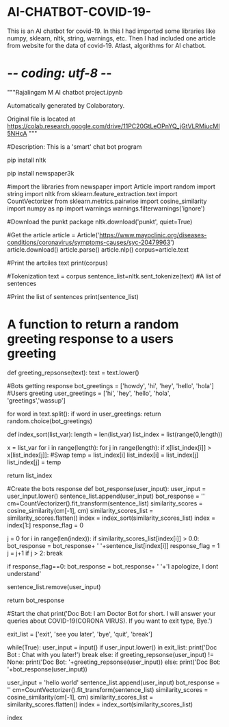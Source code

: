# AI-CHATBOT-COVID-19-
This is an AI chatbot for covid-19. In this I had imported some libraries like numpy, sklearn, nltk, string, warnings, etc. Then I had included one article from website for the data of covid-19. Atlast, algorithms for AI chatbot.
# -*- coding: utf-8 -*-
"""Rajalingam M AI chatbot project.ipynb

Automatically generated by Colaboratory.

Original file is located at
    https://colab.research.google.com/drive/11PC20GtLeOPnYQ_jGtVLRMiucMI5NHcA
"""

#Description: This is a 'smart' chat bot program

pip install nltk

pip install newspaper3k

#import the libraries
from newspaper import Article
import random
import string
import nltk
from sklearn.feature_extraction.text import CountVectorizer
from sklearn.metrics.pairwise import cosine_similarity
import numpy as np
import warnings
warnings.filterwarnings('ignore')

#Download the punkt package
nltk.download('punkt', quiet=True)

#Get the article
article = Article('https://www.mayoclinic.org/diseases-conditions/coronavirus/symptoms-causes/syc-20479963')
article.download()
article.parse()
article.nlp()
corpus=article.text

#Print the artciles text
print(corpus)

#Tokenization
text = corpus
sentence_list=nltk.sent_tokenize(text)  #A list of sentences

#Print the list of sentences
print(sentence_list)

# A function to return a random greeting response to a users greeting
def greeting_repsonse(text):
  text = text.lower()

  #Bots getting response
  bot_greetings = ['howdy', 'hi', 'hey', 'hello', 'hola']
  #Users greeting
  user_greetings = ['hi', 'hey', 'hello', 'hola', 'greetings','wassup']

  for word in text.split():
    if word in user_greetings:
      return random.choice(bot_greetings)

def index_sort(list_var):
  length = len(list_var)
  list_index = list(range(0,length))

  x = list_var
  for i in range(length):
    for j in range(length):
      if x[list_index[i]] > x[list_index[j]]:
        #Swap
        temp = list_index[i]
        list_index[i] = list_index[j]
        list_index[j] = temp
    
  return list_index

#Create the bots response
def bot_response(user_input):
  user_input = user_input.lower()
  sentence_list.append(user_input)
  bot_response = ''
  cm=CountVectorizer().fit_transform(sentence_list)
  similarity_scores = cosine_similarity(cm[-1], cm)
  similarity_scores_list = similarity_scores.flatten()
  index = index_sort(similarity_scores_list)
  index = index[1:]
  response_flag = 0

  j = 0
  for i in range(len(index)):
    if similarity_scores_list[index[i]] > 0.0:
      bot_response = bot_response+ ' '+sentence_list[index[i]]
      response_flag = 1
      j = j+1
    if j > 2:
      break

  if response_flag==0:
    bot_response = bot_response+ ' '+'I apologize, I dont understand'

  sentence_list.remove(user_input)

  return bot_response

#Start the chat
print('Doc Bot: I am Doctor Bot for short. I will answer your queries about COVID-19(CORONA VIRUS). If you want to exit type, Bye.')

exit_list = ['exit', 'see you later', 'bye', 'quit', 'break']

while(True):
  user_input = input()
  if user_input.lower() in exit_list:
    print('Doc Bot : Chat with you later!')
    break
  else:
    if greeting_repsonse(user_input) != None:
      print('Doc Bot: '+greeting_repsonse(user_input))
    else:
      print('Doc Bot: '+bot_response(user_input))

user_input = 'hello world'
  sentence_list.append(user_input)
  bot_response = ''
  cm=CountVectorizer().fit_transform(sentence_list)
  similarity_scores = cosine_similarity(cm[-1], cm)
  similarity_scores_list = similarity_scores.flatten()
  index = index_sort(similarity_scores_list)

index
